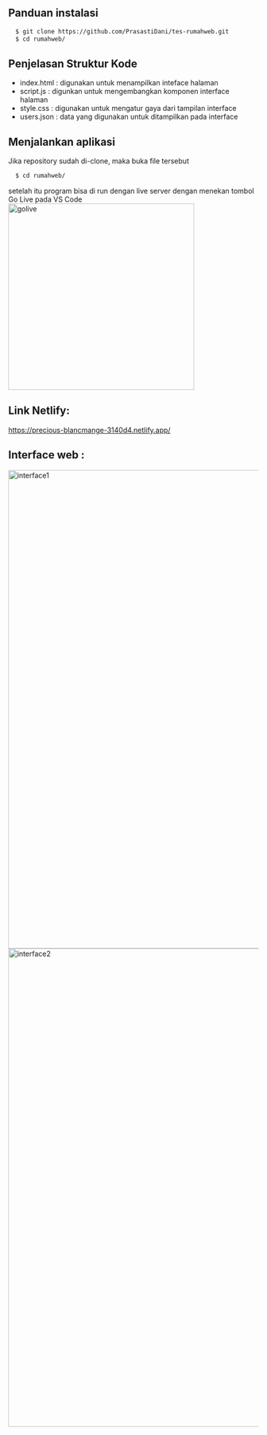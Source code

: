 ## Panduan instalasi
```bash
  $ git clone https://github.com/PrasastiDani/tes-rumahweb.git
  $ cd rumahweb/
```
## Penjelasan Struktur Kode
- index.html : digunakan untuk menampilkan inteface halaman
- script.js  : digunkan untuk mengembangkan komponen interface halaman
- style.css  : digunakan untuk mengatur gaya dari tampilan interface
- users.json : data yang digunakan untuk ditampilkan pada interface

## Menjalankan aplikasi
Jika repository sudah di-clone, maka buka file tersebut
```bash
  $ cd rumahweb/
```
setelah itu program bisa di run dengan live server dengan menekan tombol Go Live pada VS Code
<img width="374" alt="golive" src="https://github.com/user-attachments/assets/c5cb336b-2c3a-4ea2-81da-4c08db91dc6c" />


## Link Netlify:
https://precious-blancmange-3140d4.netlify.app/

## Interface web :
<img width="960" alt="interface1" src="https://github.com/user-attachments/assets/3de44ca2-246e-4aa8-9baf-5e0bf87cd8d4" />

<img width="960" alt="interface2" src="https://github.com/user-attachments/assets/95c9e831-4be0-4d6f-b4b8-8e22dc67c92e" />
